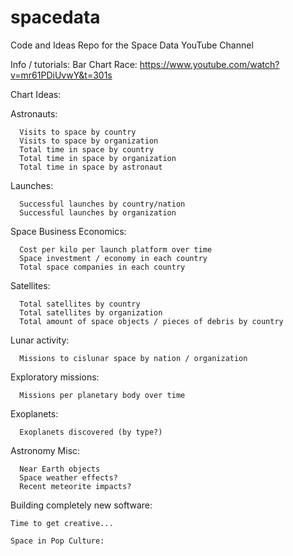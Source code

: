 # spacedata
Code and Ideas Repo for the Space Data YouTube Channel

Info / tutorials: 
  Bar Chart Race: https://www.youtube.com/watch?v=mr61PDiUvwY&t=301s
  
  
  
Chart Ideas: 
  
  Astronauts: 
  
      Visits to space by country
      Visits to space by organization 
      Total time in space by country 
      Total time in space by organization 
      Total time in space by astronaut
  
  
  Launches: 
  
      Successful launches by country/nation
      Successful launches by organization 
    

  Space Business Economics: 
  
      Cost per kilo per launch platform over time 
      Space investment / economy in each country 
      Total space companies in each country 
    
  
  Satellites: 
  
      Total satellites by country 
      Total satellites by organization 
      Total amount of space objects / pieces of debris by country 
  
  
  Lunar activity: 
  
      Missions to cislunar space by nation / organization
    
  
  
  Exploratory missions:
  
      Missions per planetary body over time 
    
  
  
  Exoplanets: 
  
      Exoplanets discovered (by type?)
    
    
  Astronomy Misc: 
 
      Near Earth objects 
      Space weather effects? 
      Recent meteorite impacts? 
    
 Building completely new software: 
   
    Time to get creative...
    
    Space in Pop Culture: 
  
  
